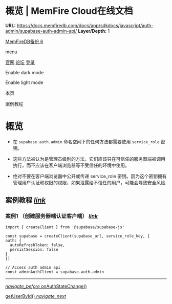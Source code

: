 # 概览 | MemFire Cloud在线文档

**URL:** https://docs.memfiredb.com/docs/app/sdkdocs/javascript/auth-admin/supabase-auth-admin-api/
**Layer/Depth:** 1

[MemFireDB备份 6](/)

menu

[官网](https://memfiredb.com/)
[论坛](https://community.memfiredb.com/)
[登录](https://cloud.memfiredb.com/auth/login)

Enable dark mode

Enable light mode

本页

案例教程

# 概览

* 在 `supabase.auth.admin` 命名空间下的任何方法都需要使用 `service_role` 密钥。
* 这些方法被认为是管理员级别的方法，它们应该只在可信任的服务器端被调用执行，而不应该在客户端浏览器等不受信任的环境中使用。

* 绝对不要在客户端浏览器中公开或传递 service\_role 密钥。因为这个密钥拥有管理用户认证和权限的权限，如果泄露给不信任的用户，可能会导致安全风险.

## 案例教程 [*link*](#%e6%a1%88%e4%be%8b%e6%95%99%e7%a8%8b)

### 案例1 （创建服务器端认证客户端） [*link*](#%e6%a1%88%e4%be%8b1-%e5%88%9b%e5%bb%ba%e6%9c%8d%e5%8a%a1%e5%99%a8%e7%ab%af%e8%ae%a4%e8%af%81%e5%ae%a2%e6%88%b7%e7%ab%af)

```
import { createClient } from '@supabase/supabase-js'

const supabase = createClient(supabase_url, service_role_key, {
auth: {
  autoRefreshToken: false,
  persistSession: false
}
})

// Access auth admin api
const adminAuthClient = supabase.auth.admin
```

---

[*navigate\_before* onAuthStateChange()](/docs/app/sdkdocs/javascript/auth/auth-onauthstatechange/)

[getUserById() *navigate\_next*](/docs/app/sdkdocs/javascript/auth-admin/auth-admin-getuserbyid/)